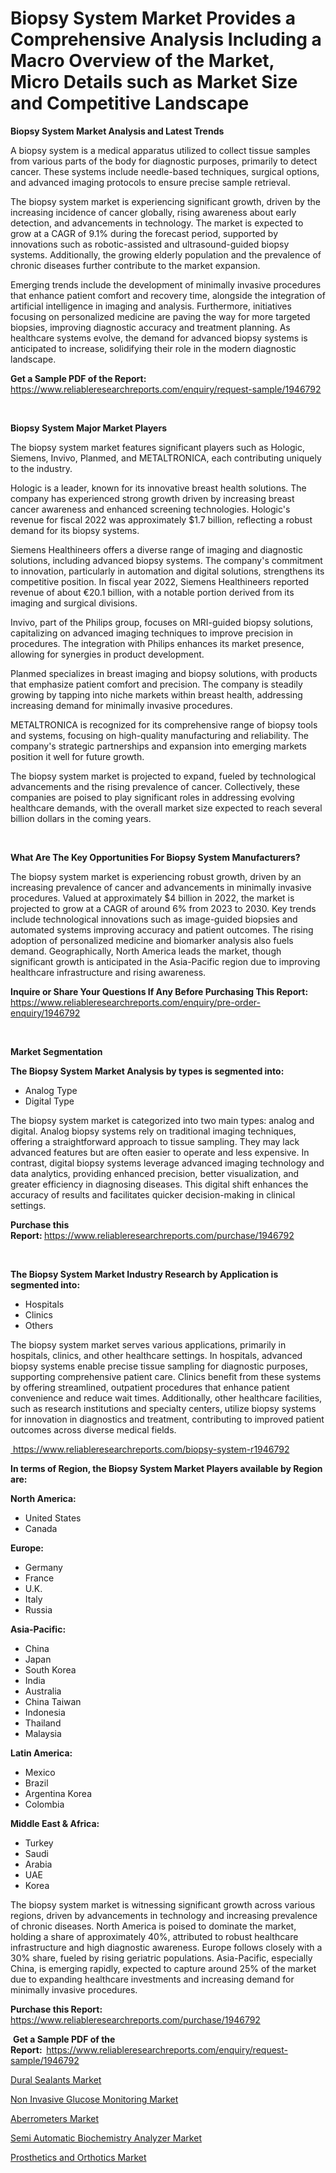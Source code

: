 <p><h1>Biopsy System Market Provides a Comprehensive Analysis Including a Macro Overview of the Market, Micro Details such as Market Size and Competitive Landscape</h1></p><p><strong>Biopsy System Market Analysis and Latest Trends</strong></p>
<p><p>A biopsy system is a medical apparatus utilized to collect tissue samples from various parts of the body for diagnostic purposes, primarily to detect cancer. These systems include needle-based techniques, surgical options, and advanced imaging protocols to ensure precise sample retrieval. </p><p>The biopsy system market is experiencing significant growth, driven by the increasing incidence of cancer globally, rising awareness about early detection, and advancements in technology. The market is expected to grow at a CAGR of 9.1% during the forecast period, supported by innovations such as robotic-assisted and ultrasound-guided biopsy systems. Additionally, the growing elderly population and the prevalence of chronic diseases further contribute to the market expansion.</p><p>Emerging trends include the development of minimally invasive procedures that enhance patient comfort and recovery time, alongside the integration of artificial intelligence in imaging and analysis. Furthermore, initiatives focusing on personalized medicine are paving the way for more targeted biopsies, improving diagnostic accuracy and treatment planning. As healthcare systems evolve, the demand for advanced biopsy systems is anticipated to increase, solidifying their role in the modern diagnostic landscape.</p></p>
<p><strong>Get a Sample PDF of the Report:&nbsp;</strong> <a href="https://www.reliableresearchreports.com/enquiry/request-sample/1946792?utm_campaign=9&utm_medium=2&utm_source=Github&utm_content=ia&utm_term=04032025&utm_id=biopsy-system">https://www.reliableresearchreports.com/enquiry/request-sample/1946792</a></p>
<p>&nbsp;</p>
<p><strong>Biopsy System Major Market Players</strong></p>
<p><p>The biopsy system market features significant players such as Hologic, Siemens, Invivo, Planmed, and METALTRONICA, each contributing uniquely to the industry. </p><p>Hologic is a leader, known for its innovative breast health solutions. The company has experienced strong growth driven by increasing breast cancer awareness and enhanced screening technologies. Hologic's revenue for fiscal 2022 was approximately $1.7 billion, reflecting a robust demand for its biopsy systems.</p><p>Siemens Healthineers offers a diverse range of imaging and diagnostic solutions, including advanced biopsy systems. The company's commitment to innovation, particularly in automation and digital solutions, strengthens its competitive position. In fiscal year 2022, Siemens Healthineers reported revenue of about €20.1 billion, with a notable portion derived from its imaging and surgical divisions.</p><p>Invivo, part of the Philips group, focuses on MRI-guided biopsy solutions, capitalizing on advanced imaging techniques to improve precision in procedures. The integration with Philips enhances its market presence, allowing for synergies in product development. </p><p>Planmed specializes in breast imaging and biopsy solutions, with products that emphasize patient comfort and precision. The company is steadily growing by tapping into niche markets within breast health, addressing increasing demand for minimally invasive procedures.</p><p>METALTRONICA is recognized for its comprehensive range of biopsy tools and systems, focusing on high-quality manufacturing and reliability. The company's strategic partnerships and expansion into emerging markets position it well for future growth.</p><p>The biopsy system market is projected to expand, fueled by technological advancements and the rising prevalence of cancer. Collectively, these companies are poised to play significant roles in addressing evolving healthcare demands, with the overall market size expected to reach several billion dollars in the coming years.</p></p>
<p>&nbsp;</p>
<p><strong>What Are The Key Opportunities For Biopsy System Manufacturers?</strong></p>
<p><p>The biopsy system market is experiencing robust growth, driven by an increasing prevalence of cancer and advancements in minimally invasive procedures. Valued at approximately $4 billion in 2022, the market is projected to grow at a CAGR of around 6% from 2023 to 2030. Key trends include technological innovations such as image-guided biopsies and automated systems improving accuracy and patient outcomes. The rising adoption of personalized medicine and biomarker analysis also fuels demand. Geographically, North America leads the market, though significant growth is anticipated in the Asia-Pacific region due to improving healthcare infrastructure and rising awareness.</p></p>
<p><strong>Inquire or Share Your Questions If Any Before Purchasing This Report:</strong> <a href="https://www.reliableresearchreports.com/enquiry/pre-order-enquiry/1946792?utm_campaign=9&utm_medium=2&utm_source=Github&utm_content=ia&utm_term=04032025&utm_id=biopsy-system">https://www.reliableresearchreports.com/enquiry/pre-order-enquiry/1946792</a></p>
<p>&nbsp;</p>
<p><strong>Market Segmentation</strong></p>
<p><strong>The Biopsy System Market Analysis by types is segmented into:</strong></p>
<p><ul><li>Analog Type</li><li>Digital Type</li></ul></p>
<p><p>The biopsy system market is categorized into two main types: analog and digital. Analog biopsy systems rely on traditional imaging techniques, offering a straightforward approach to tissue sampling. They may lack advanced features but are often easier to operate and less expensive. In contrast, digital biopsy systems leverage advanced imaging technology and data analytics, providing enhanced precision, better visualization, and greater efficiency in diagnosing diseases. This digital shift enhances the accuracy of results and facilitates quicker decision-making in clinical settings.</p></p>
<p><strong>Purchase this Report:&nbsp;</strong><a href="https://www.reliableresearchreports.com/purchase/1946792?utm_campaign=9&utm_medium=2&utm_source=Github&utm_content=ia&utm_term=04032025&utm_id=biopsy-system">https://www.reliableresearchreports.com/purchase/1946792</a></p>
<p>&nbsp;</p>
<p><strong>The Biopsy System Market Industry Research by Application is segmented into:</strong></p>
<p><ul><li>Hospitals</li><li>Clinics</li><li>Others</li></ul></p>
<p><p>The biopsy system market serves various applications, primarily in hospitals, clinics, and other healthcare settings. In hospitals, advanced biopsy systems enable precise tissue sampling for diagnostic purposes, supporting comprehensive patient care. Clinics benefit from these systems by offering streamlined, outpatient procedures that enhance patient convenience and reduce wait times. Additionally, other healthcare facilities, such as research institutions and specialty centers, utilize biopsy systems for innovation in diagnostics and treatment, contributing to improved patient outcomes across diverse medical fields.</p></p>
<p><a href="https://www.reliableresearchreports.com/biopsy-system-r1946792?utm_campaign=9&utm_medium=2&utm_source=Github&utm_content=ia&utm_term=04032025&utm_id=biopsy-system">&nbsp;https://www.reliableresearchreports.com/biopsy-system-r1946792</a></p>
<p><strong>In terms of Region, the Biopsy System Market Players available by Region are:</strong></p>
<p>
    <p> <strong> North America: </strong>
        <ul>
            <li>United States</li>
            <li>Canada</li>
        </ul>
        </p> 
    <p> <strong> Europe: </strong>
        <ul>
            <li>Germany</li>
            <li>France</li>
            <li>U.K.</li>
            <li>Italy</li>
            <li>Russia</li>
        </ul>
        </p> 
    <p> <strong> Asia-Pacific: </strong>
        <ul>
            <li>China</li>
            <li>Japan</li>
            <li>South Korea</li>
            <li>India</li>
            <li>Australia</li>
            <li>China Taiwan</li>
            <li>Indonesia</li>
            <li>Thailand</li>
            <li>Malaysia</li>
        </ul>
        </p> 
    <p> <strong> Latin America: </strong>
        <ul>
            <li>Mexico</li>
            <li>Brazil</li>
            <li>Argentina Korea</li>
            <li>Colombia</li>
        </ul>
        </p> 
    <p> <strong> Middle East & Africa: </strong>
        <ul>
            <li>Turkey</li>
            <li>Saudi</li>
            <li>Arabia</li>
            <li>UAE</li>
            <li>Korea</li>
        </ul>
    </p>
    </p>
<p><p>The biopsy system market is witnessing significant growth across various regions, driven by advancements in technology and increasing prevalence of chronic diseases. North America is poised to dominate the market, holding a share of approximately 40%, attributed to robust healthcare infrastructure and high diagnostic awareness. Europe follows closely with a 30% share, fueled by rising geriatric populations. Asia-Pacific, especially China, is emerging rapidly, expected to capture around 25% of the market due to expanding healthcare investments and increasing demand for minimally invasive procedures.</p></p>
<p><strong>Purchase this Report: </strong><a href="https://www.reliableresearchreports.com/purchase/1946792?utm_campaign=9&utm_medium=2&utm_source=Github&utm_content=ia&utm_term=04032025&utm_id=biopsy-system">https://www.reliableresearchreports.com/purchase/1946792</a></p>
<p>&nbsp;<strong>Get a Sample PDF of the Report:&nbsp;&nbsp;</strong><a href="https://www.reliableresearchreports.com/enquiry/request-sample/1946792?utm_campaign=9&utm_medium=2&utm_source=Github&utm_content=ia&utm_term=04032025&utm_id=biopsy-system">https://www.reliableresearchreports.com/enquiry/request-sample/1946792</a></p>
<p><strong></strong></p>
<p><p><a href="https://github.com/sanghpavao1n/Market-Research-Report-List-1/blob/main/dural-sealants-market.md?utm_campaign=9&utm_medium=2&utm_source=Github&utm_content=ia&utm_term=04032025&utm_id=biopsy-system">Dural Sealants Market</a></p><p><a href="https://github.com/forgazerbyjt/Market-Research-Report-List-1/blob/main/non-invasive-glucose-monitoring-market.md?utm_campaign=9&utm_medium=2&utm_source=Github&utm_content=ia&utm_term=04032025&utm_id=biopsy-system">Non Invasive Glucose Monitoring Market</a></p><p><a href="https://github.com/wynonachirei9/Market-Research-Report-List-1/blob/main/aberrometers-market.md?utm_campaign=9&utm_medium=2&utm_source=Github&utm_content=ia&utm_term=04032025&utm_id=biopsy-system">Aberrometers Market</a></p><p><a href="https://github.com/nacrehuipie/Market-Research-Report-List-1/blob/main/semi-automatic-biochemistry-analyzer-market.md?utm_campaign=9&utm_medium=2&utm_source=Github&utm_content=ia&utm_term=04032025&utm_id=biopsy-system">Semi Automatic Biochemistry Analyzer Market</a></p><p><a href="https://github.com/merkinedry7b/Market-Research-Report-List-1/blob/main/prosthetics-and-orthotics-market.md?utm_campaign=9&utm_medium=2&utm_source=Github&utm_content=ia&utm_term=04032025&utm_id=biopsy-system">Prosthetics and Orthotics Market</a></p></p>